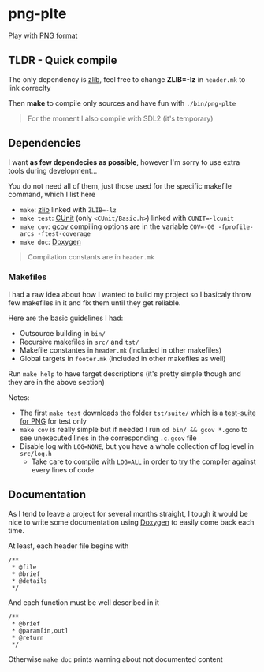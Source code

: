 # png-plte

Play with [PNG format](http://www.libpng.org/pub/png/spec/1.2/PNG-Contents.html)



## TLDR - Quick compile

The only dependency is [zlib](https://github.com/madler/zlib), feel free to change **ZLIB=-lz** in `header.mk` to link correclty

Then **make** to compile only sources and have fun with `./bin/png-plte`

> For the moment I also compile with SDL2 (it's temporary)



## Dependencies

I want **as few dependecies as possible**, however I'm sorry to use extra tools during development...

You do not need all of them, just those used for the specific makefile command, which I list here

- `make`: [zlib](https://github.com/madler/zlib) linked with `ZLIB=-lz`
- `make test`: [CUnit](http://cunit.sourceforge.net/index.html) (only `<CUnit/Basic.h>`) linked with `CUNIT=-lcunit`
- `make cov`: [gcov](https://gcc.gnu.org/onlinedocs/gcc/Gcov.html) compiling options are in the variable `COV=-O0 -fprofile-arcs -ftest-coverage`
- `make doc`: [Doxygen](https://www.doxygen.nl/manual/commands.html)

> Compilation constants are in `header.mk`



### Makefiles

I had a raw idea about how I wanted to build my project so I basicaly throw few makefiles in it and fix them until they get reliable.

Here are the basic guidelines I had:
- Outsource building in `bin/`
- Recursive makefiles in `src/` and `tst/`
- Makefile constantes in `header.mk` (included in other makefiles)
- Global targets in `footer.mk` (included in other makefiles as well)

Run `make help` to have target descriptions (it's pretty simple though and they are in the above section) 

Notes:
- The first `make test` downloads the folder `tst/suite/` which is a [test-suite for PNG](http://www.schaik.com/pngsuite/) for test only
- `make cov` is really simple but if needed I run `cd bin/ && gcov *.gcno` to see unexecuted lines in the corresponding `.c.gcov` file
- Disable log with `LOG=NONE`, but you have a whole collection of log level in `src/log.h`
  - Take care to compile with `LOG=ALL` in order to try the compiler against every lines of code


## Documentation

As I tend to leave a project for several months straight,
I tough it would be nice to write some documentation using [Doxygen](https://www.doxygen.nl/manual/commands.html)
to easily come back each time.

At least, each header file begins with
```
/**
 * @file
 * @brief
 * @details
 */
```
And each function must be well described in it
```
/**
 * @brief
 * @param[in,out]
 * @return
 */
```
Otherwise `make doc` prints warning about not documented content